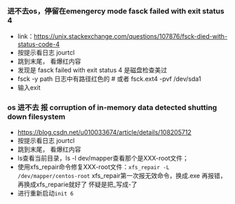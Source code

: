 ### 进不去os，停留在emengercy mode fasck failed with exit status 4 
- link：https://unix.stackexchange.com/questions/107876/fsck-died-with-status-code-4
- 按提示看日志 jourtcl 
- 跳到末尾， 看爆红内容
- 发现是 fasck failed with exit status 4 是磁盘检查美过
- fsck -y path 日志中有路径红色的 # 或者 fsck.ext4 -pvf /dev/sda1
- 输入exit

### os 进不去 报 corruption of in-memory data detected shutting down filesystem 
- https://blog.csdn.net/u010033674/article/details/108205712
- 按提示看日志 jourtcl 
- 跳到末尾， 看爆红内容
- ls查看当前目录，ls -l dev/mapper查看那个是XXX-root文件；
- 使用xfs_repair命令修复XXX-root文件：`xfs_repair -L /dev/mapper/centos-root` xfs_repair第一次报无效命令，换成.exe 再报错，再换成xfs_reparie就好了 怀疑是把_写成-了
- 进行重新启动`init 6`
